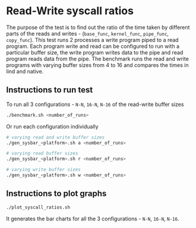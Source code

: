 # Read-Write syscall ratios

The purpose of the test is to find out the ratio of the time taken by different parts of the reads and writes - (`base_func`, `kernel_func`, `pipe_func`, `copy_func`). This test runs 2 processes a write program piped to a read program. Each program write and read can be configured to run with a particular buffer size, the write program writes data to the pipe and read program reads data from the pipe. The benchmark runs the read and write programs with varying buffer sizes from 4 to 16 and compares the times in lind and native.

## Instructions to run test

To run all 3 configurations - `N-N`, `16-N`, `N-16` of the read-write buffer sizes
```sh
./benchmark.sh <number_of_runs>
```

Or run each configuration individually
```sh
# varying read and write buffer sizes
./gen_sysbar_<platform>.sh a <number_of_runs>

# varying read buffer sizes
./gen_sysbar_<platform>.sh r <number_of_runs>

# varying write buffer sizes
./gen_sysbar_<platform>.sh w <number_of_runs>
```

## Instructions to plot graphs

```sh
./plot_syscall_ratios.sh
```

It generates the bar charts for all the 3 configurations - `N-N`, `16-N`, `N-16`.
